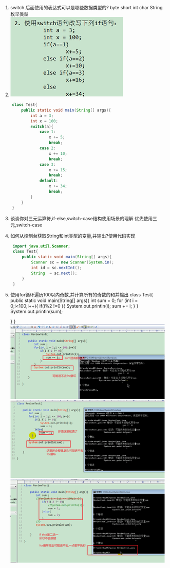 1. switch 后面使用的表达式可以是哪些数据类型的?
   byte short int char String 枚举类型
2. ![图 1](iamges/20220909165644.png)  
```java
    class Test{
        public static void main(String[] args){
            int a = 3;
            int x = 100;
            switch(a){
                case 1:
                    x += 5;
                    break;
                case 2:
                    x += 10;
                    break;
                case 3:
                    x += 15;
                    break;
                default:
                    x += 34;
                    break;
            }
        }
    }
```
3. 谈谈你对三元运算符,if-else,switch-case结构使用场景的理解
   优先使用三元,switch-case 
4. 如何从控制台获取String和int类型的变量,并输出?使用代码实现
   ```java
    import java.util.Scanner;
    class Test{
        public static void main(String[] args){
            Scanner sc = new Scanner(System.in);
            int id = sc.nextInt();
            String  = sc.next();
        }
    }
   ```
5. 使用for循环遍历100以内奇数,并计算所有的奇数的和并输出 
class Test{
    public static void main(String[] args){
        int sum = 0;
        for (int i = 0;i<100;i++){
            if(i%2 !=0 ){
                System.out.println(i);
                sum += i;
            }
        }
        System.out.println(sum);
           

        
    }
}
![图 2](iamges/20220909171533.png)  
![图 3](iamges/20220909171607.png)  
![图 4](iamges/20220909171800.png)  


































